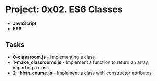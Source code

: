 
# Project: 0x02. ES6 Classes
- **JavaScript**
- **ES6**
## Tasks
- **0-classroom.js** - Implementing a class
- **1-make_classrooms.js** - Implement a function to return an array, importing a class
- **2--hbtn_course.js** - Implement a class with constructor attributes

